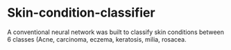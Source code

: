 # Skin-condition-classifier
A conventional neural network was built to classify skin conditions between 6 classes (Acne, carcinoma, eczema, keratosis, milia, rosacea.
